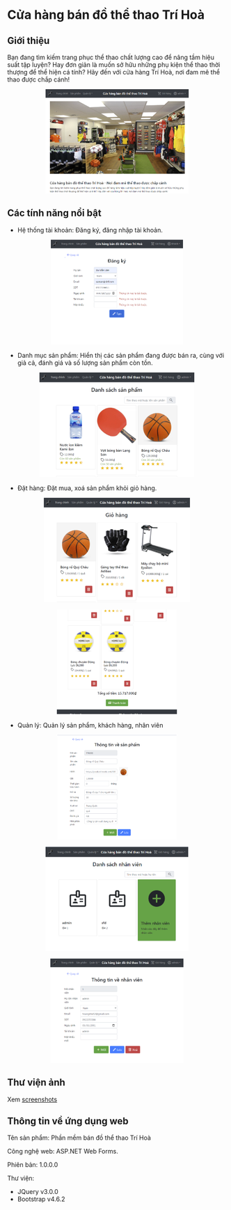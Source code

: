 # Cửa hàng bán đồ thể thao Trí Hoà

## Giới thiệu
Bạn đang tìm kiếm trang phục thể thao chất lượng cao để nâng tầm hiệu suất tập luyện? Hay đơn giản là muốn sở hữu những phụ kiện thể thao thời thượng để thể hiện cá tính? Hãy đến với cửa hàng Trí Hoà, nơi đam mê thể thao được chắp cánh! 

<P ALIGN="CENTER">
	<IMG SRC="./screenshots/TrangChu/Picture1.png" WIDTH="AUTO" HEIGHT="240" ALT="Cửa hàng bán đồ thể thao Trí Hoà">
</P>

## Các tính năng nổi bật
- Hệ thống tài khoản: Đăng ký, đăng nhập tài khoản.
<P ALIGN="CENTER">
	<IMG SRC="./screenshots/DangKy/Picture5.png" WIDTH="AUTO" HEIGHT="240" ALT="Đăng ký tài khoản">
</P>

- Danh mục sản phẩm: Hiển thị các sản phẩm đang được bán ra, cùng với giả cả, đánh giá và số lượng sản phẩm còn tồn.
<P ALIGN="CENTER">
	<IMG SRC="./screenshots/SanPham/Picture6.png" WIDTH="AUTO" HEIGHT="240" ALT="Danh mục sản phẩm">
</P>

- Đặt hàng: Đặt mua, xoá sản phẩm khỏi giỏ hàng.
<P ALIGN="CENTER">
	<IMG SRC="./screenshots/GioHang/Picture10.png" WIDTH="AUTO" HEIGHT="240" ALT="Giỏ hàng">
</P>
<P ALIGN="CENTER">
	<IMG SRC="./screenshots/GioHang/Picture11.png" WIDTH="AUTO" HEIGHT="240" ALT="Giỏ hàng">
</P>

- Quản lý: Quản lý sản phẩm, khách hàng, nhân viên
<P ALIGN="CENTER">
	<IMG SRC="./screenshots/SanPham/Picture9.png" WIDTH="AUTO" HEIGHT="240" ALT="Thông tin về sản phẩm">
</P>
<P ALIGN="CENTER">
	<IMG SRC="./screenshots/QuanLy/Picture12.png" WIDTH="AUTO" HEIGHT="240" ALT="Danh sách nhân viên">
</P>
<P ALIGN="CENTER">
	<IMG SRC="./screenshots/QuanLy/Picture13.png" WIDTH="AUTO" HEIGHT="240" ALT="Thông tin về nhân viên">
</P>

## Thư viện ảnh
Xem [screenshots](screenshots)

## Thông tin về ứng dụng web
Tên sản phẩm: Phần mềm bán đồ thể thao Trí Hoà

Công nghệ web: ASP.NET Web Forms.

Phiên bản: 1.0.0.0

Thư viện:
- JQuery v3.0.0
- Bootstrap v4.6.2
